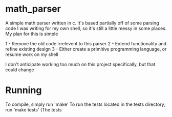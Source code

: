 # math_parser

A simple math parser written in c. It's based partially off of some parsing code I was writing for my own shell, so it's still a little messy in some places. My plan for this is simple

1 - Remove the old code irrelevent to this parser
2 - Extend functionality and refine existing design
3 - Either create a primitive programming language, or resume work on my shell

I don't anticipate working too much on this project specifically, but that could change


# Running
To compile, simply run 'make'
To run the tests located in the tests directory, run 'make tests'
    (The tests 

